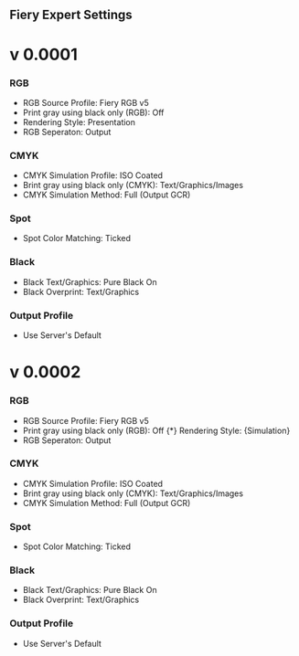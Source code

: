Fiery Expert Settings
---------------------

v 0.0001
========

### RGB

*	RGB Source Profile: Fiery RGB v5
*	Print gray using black only (RGB): Off
*	Rendering Style: Presentation
*	RGB Seperaton: Output

### CMYK

*	CMYK Simulation Profile: ISO Coated
*	Brint gray using black only (CMYK): Text/Graphics/Images
*	CMYK Simulation Method: Full (Output GCR)

### Spot

*	Spot Color Matching: Ticked

### Black

*	Black Text/Graphics: Pure Black On
*	Black Overprint: Text/Graphics

### Output Profile

*	Use Server's Default

v 0.0002
========

### RGB

*	RGB Source Profile: Fiery RGB v5
*	Print gray using black only (RGB): Off
{*}	Rendering Style: {Simulation}
*	RGB Seperaton: Output

### CMYK

*	CMYK Simulation Profile: ISO Coated
*	Brint gray using black only (CMYK): Text/Graphics/Images
*	CMYK Simulation Method: Full (Output GCR)

### Spot

*	Spot Color Matching: Ticked

### Black

*	Black Text/Graphics: Pure Black On
*	Black Overprint: Text/Graphics

### Output Profile

*	Use Server's Default

